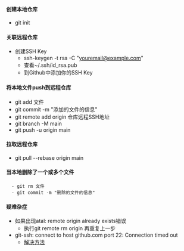 #### 创建本地仓库
   - git init
#### 关联远程仓库
   - 创建SSH Key
      - ssh-keygen -t rsa -C "youremail@example.com"
      - 查看~/.ssh/id_rsa.pub
      - 到Github中添加你的SSH Key
#### 将本地文件push到远程仓库
   - git add 文件
   - git commit -m "添加的文件的信息"
   - git remote add origin 仓库远程SSH地址
   - git branch -M main
   - git push -u origin main
#### 拉取远程仓库 
   - git pull --rebase origin main
#### 当本地删除了一个或多个文件 
      - git rm 文件
      - git commit -m "删除的文件的信息"
#### 疑难杂症
   - 如果出现atal: remote origin already exists错误 
      - 执行git remote rm origin 再重复上一步
   - git-ssh: connect to host github.com port 22: Connection timed out
      - [解决方法](https://www.jianshu.com/p/c3aac5024877)
